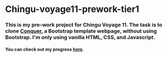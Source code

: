 # Chingu-voyage11-prework-tier1

### This is my pre-work project for Chingu Voyage 11. The task is to clone [Conquer](https://www.free-css.com/free-css-templates/page196/conquer), a Bootstrap template webpage, without using Bootstrap. I'm only using vanilla HTML, CSS, and Javascript.

#### You can check out my progress [here](https://dan9d9.github.io/Chingu-voyage11-prework-tier1/).
